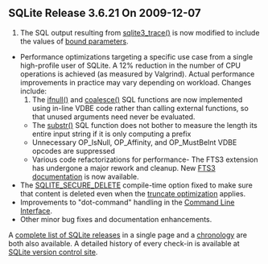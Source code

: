 ## SQLite Release 3\.6\.21 On 2009\-12\-07

1. The SQL output resulting from [sqlite3\_trace()](../c3ref/profile.html) is now modified to include
the values of [bound parameters](../lang_expr.html#varparam).
- Performance optimizations targeting a specific use case from
a single high\-profile user of SQLite. A 12% reduction in the number of
CPU operations is achieved (as measured by Valgrind). Actual performance
improvements in practice may vary depending on workload. Changes
include:
	1. The [ifnull()](../lang_corefunc.html#ifnull) and [coalesce()](../lang_corefunc.html#coalesce) SQL functions are now implemented
	 using in\-line VDBE code rather than calling external functions, so that
	 unused arguments need never be evaluated.
	 - The [substr()](../lang_corefunc.html#substr) SQL function does not bother to measure the length
	 its entire input string if it is only computing a prefix
	 - Unnecessary OP\_IsNull, OP\_Affinity, and OP\_MustBeInt VDBE opcodes
	 are suppressed
	 - Various code refactorizations for performance- The FTS3 extension has undergone a major rework and cleanup.
New [FTS3 documentation](../fts3.html) is now available.
- The [SQLITE\_SECURE\_DELETE](../compile.html#secure_delete) compile\-time option fixed to make sure that
content is deleted even when the [truncate optimization](../lang_delete.html#truncateopt) applies.
- Improvements to "dot\-command" handling in the
[Command Line Interface](../cli.html).
- Other minor bug fixes and documentation enhancements.



A [complete list of SQLite releases](../changes.html)
 in a single page and a [chronology](../chronology.html) are both also available.
 A detailed history of every
 check\-in is available at
 [SQLite version control site](https://www.sqlite.org/src/timeline).


